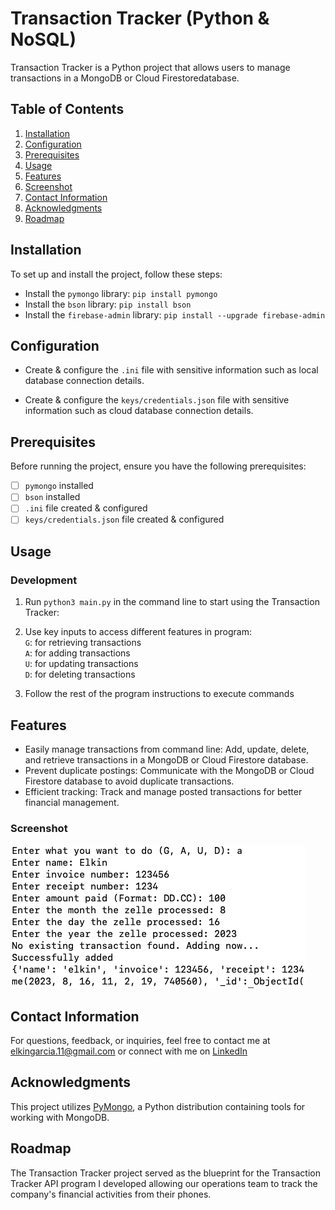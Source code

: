 # Transaction Tracker (Python & NoSQL)

Transaction Tracker is a Python project that allows users to manage transactions in a MongoDB or Cloud Firestoredatabase. 

## Table of Contents

1. [Installation](#installation)
2. [Configuration](#configuration)
3. [Prerequisites](#prerequisites)
4. [Usage](#usage)
5. [Features](#features)
6. [Screenshot](#screenshots)
7. [Contact Information](#contact-information)
8. [Acknowledgments](#acknowledgments)
8. [Roadmap](#roadmap)

## Installation
To set up and install the project, follow these steps:

- Install the `pymongo` library: 
`pip install pymongo`
- Install the `bson` library:
`pip install bson`
- Install the `firebase-admin` library:
`pip install --upgrade firebase-admin`

## Configuration

- Create & configure the `.ini` file with sensitive information such as local database connection details.

- Create & configure the `keys/credentials.json` file with sensitive information such as cloud database connection details.

## Prerequisites

Before running the project, ensure you have the following prerequisites:

- [ ] `pymongo` installed
- [ ] `bson` installed
- [ ] `.ini` file created & configured
- [ ]  `keys/credentials.json` file created & configured

## Usage

### Development

1. Run `python3 main.py` in the command line to start using the Transaction Tracker:

2. Use key inputs to access different features in program:  
 `G`: for retrieving transactions  
 `A`: for adding transactions  
 `U`: for updating transactions  
 `D`: for deleting transactions  

3. Follow the rest of the program instructions to execute commands

## Features

- Easily manage transactions from command line: Add, update, delete, and retrieve transactions in a MongoDB or Cloud Firestore database.
- Prevent duplicate postings: Communicate with the MongoDB or Cloud Firestore database to avoid duplicate transactions.
- Efficient tracking: Track and manage posted transactions for better financial management.

### Screenshot

![Program Snippet](./image.png)

## Contact Information

For questions, feedback, or inquiries, feel free to contact me at elkingarcia.11@gmail.com or connect with me on [LinkedIn](https://www.linkedin.com/in/elkingarcia11/)

## Acknowledgments

This project utilizes [PyMongo](https://pymongo.readthedocs.io/), a Python distribution containing tools for working with MongoDB.

## Roadmap

The Transaction Tracker project served as the blueprint for the Transaction Tracker API program I developed allowing our operations team to track the company's financial activities from their phones.
